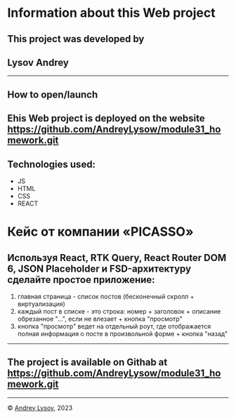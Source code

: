 
# Information about this Web project
## This project  was developed by
## Lysov Andrey
---
## How to open/launch
## Еhis Web project is deployed on the website https://github.com/AndreyLysow/module31_homework.git
## Technologies used:
* JS
* HTML
* CSS
* REACT

# Кейс от компании «PICASSO»

## Используя React, RTK Query, React Router DOM 6, JSON Placeholder и FSD-архитектуру сделайте простое приложение: 
1. главная страница - список постов (бесконечный скролл + виртуализация) 
2. каждый пост в списке - это строка: номер + заголовок + описание обрезанное "...", если не влезает + кнопка "просмотр" 
3. кнопка "просмотр" ведет на отдельный роут, где отображается полная информация о посте в произвольной форме + кнопка "назад" 


---
## The project is available on Githab at https://github.com/AndreyLysow/module31_homework.git
---


© [Andrey Lysov](https://github.com/AndreyLysow), 2023